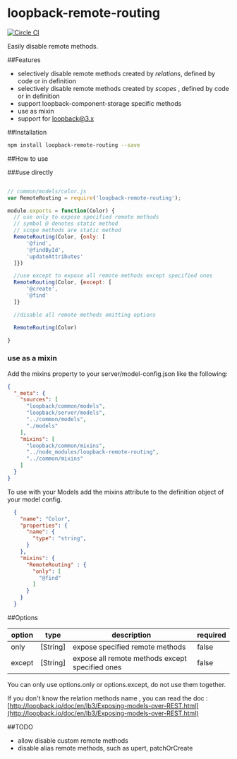 # loopback-remote-routing
[![Circle CI](https://circleci.com/gh/Neil-UWA/loopback-remote-routing/tree/master.svg?style=svg)](https://circleci.com/gh/Neil-UWA/loopback-remote-routing/tree/master)

Easily disable remote methods.

##Features

- selectively disable remote methods created by *relations*, defined by code or in definition
- selectively disable remote methods created by *scopes* , defined by code or in definition
- support loopback-component-storage specific methods
- use as mixin
- support for loopback@3.x

##Installation

```bash
npm install loopback-remote-routing --save
```

##How to use

###use directly

```js

// common/models/color.js
var RemoteRouting = require('loopback-remote-routing');

module.exports = function(Color) {
  // use only to expose specified remote methods
  // symbol @ denotes static method
  // scope methods are static method
  RemoteRouting(Color, {only: [
      '@find',
      '@findById',
      'updateAttributes'
  ]})

  //use except to expose all remote methods except specified ones
  RemoteRouting(Color, {except: [
      '@create',
      '@find'
  ]}

  //disable all remote methods omitting options

  RemoteRouting(Color)

}

```

### use as a mixin

Add the mixins property to your server/model-config.json like the following:

```json
{
  "_meta": {
    "sources": [
      "loopback/common/models",
      "loopback/server/models",
      "../common/models",
      "./models"
    ],
    "mixins": [
      "loopback/common/mixins",
      "../node_modules/loopback-remote-routing",
      "../common/mixins"
    ]
  }
}

```

To use with your Models add the mixins attribute to the definition object of your model config.

```json
  {
    "name": "Color",
    "properties": {
      "name": {
        "type": "string",
      }
    },
    "mixins": {
      "RemoteRouting" : {
        "only": [
          "@find"
        ]
      }
    }
  }
```

##Options

| option | type | description | required |
| ------ | ---- | ----------- | -------- |
|only| [String] | expose specified remote methods | false |
|except| [String] |  expose all remote methods except specified ones | false |

You can only use options.only or options.except, do not use them together.

If you don't know the relation methods name , you can read the doc : [http://loopback.io/doc/en/lb3/Exposing-models-over-REST.html](http://loopback.io/doc/en/lb3/Exposing-models-over-REST.html)


##TODO
- allow disable custom remote methods
- disable alias remote methods, such as upert, patchOrCreate
